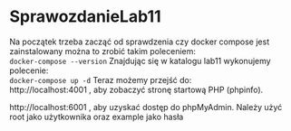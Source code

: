 # SprawozdanieLab11
Na początek trzeba zacząć od sprawdzenia czy docker compose jest zainstalowany można to zrobić takim poleceniem:  
`docker-compose --version`
Znajdując się w katalogu lab11 wykonujemy polecenie:  
`docker-compose up -d`
Teraz możemy przejść do:  
http://localhost:4001 , aby zobaczyć stronę startową PHP (phpinfo).  
  
http://localhost:6001 , aby uzyskać dostęp do phpMyAdmin.
Należy użyć root jako użytkownika oraz example jako hasła
